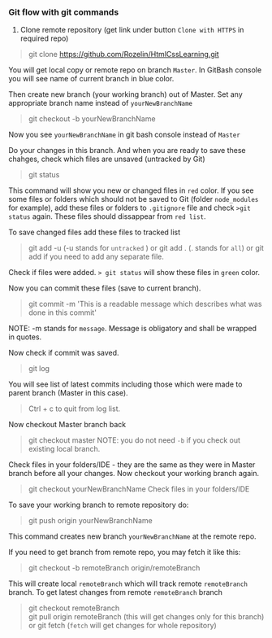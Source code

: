 ### Git flow with git commands

1) Clone remote repository (get link under button `Clone with HTTPS` in required repo)

> git clone https://github.com/Rozelin/HtmlCssLearning.git

You will get local copy or remote repo on branch `Master`. 
In GitBash console you will see name of current branch in blue color.

Then create new branch (your working branch) out of Master. Set any appropriate branch name instead of `yourNewBranchName`

> git checkout -b yourNewBranchName

Now you see `yourNewBranchName` in git bash console instead of `Master`

Do your changes in this branch. And when you are ready to save these chahges, check which files are unsaved (untracked by Git)

> git status 

This command will show you new or changed files in `red` color.
If you see some files or folders which should not be saved to Git (folder `node_modules` for example), add these files or folders to `.gitignore` file and check `>git status` again. These files should dissappear from `red list`.

To save changed files add these files to tracked list

> git add -u
(-u stands for `untracked` ) or
> git add .
(. stands for `all`) or 
> git add <fileName>
if you need to add any separate file.

Check if files were added. `> git status` will show these files in `green` color.

Now you can commit these files (save to current branch).

> git commit -m 'This is a readable message which describes what was done in this commit'

NOTE: -m stands for `message`. Message is obligatory and shall be wrapped in quotes.

Now check if commit was saved.

> git log

You will see list of latest commits including those which were made to parent branch (Master in this case).

> Ctrl + c 
to quit from log list.

Now checkout Master branch back

> git checkout master
NOTE: you do not need `-b` if you check out existing local branch.

Check files in your folders/IDE - they are the same as they were in Master branch before all your changes.
Now checkout your working branch again.

> git checkout yourNewBranchName
Check files in your folders/IDE

To save your working branch to remote repository do:
> git push origin yourNewBranchName

This command creates new branch `yourNewBranchName` at the remote repo.

If you need to get branch from remote repo, you may fetch it like this:
> git checkout -b remoteBranch origin/remoteBranch 

This will create local `remoteBranch` which will track remote `remoteBranch` branch.
To get latest changes from remote `remoteBranch` branch
> git checkout remoteBranch  
> git pull origin remoteBranch
(this will get changes only for this branch) or 
> git fetch 
(`fetch` will get changes for whole repository)



